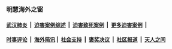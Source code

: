
### 明慧海外之窗

####  [武汉肺炎](indexes/365.md?t=04251301) &nbsp;|&nbsp;  [迫害案例综述](indexes/328.md?t=04251301) &nbsp;|&nbsp; [迫害致死案例](indexes/277.md?t=04251301)  &nbsp;|&nbsp; [更多迫害案例](indexes/81.md?t=04251301)  &nbsp;|&nbsp; 
####  [时事评论](indexes/19.md?t=04251301) &nbsp;|&nbsp; [海外简讯](indexes/245.md?t=04251301)&nbsp;|&nbsp;  [社会支持](indexes/140.md?t=04251301) &nbsp;|&nbsp; [褒奖决议](indexes/282.md?t=04251301) &nbsp;|&nbsp; [社区报道](indexes/91.md?t=04251301)  &nbsp;|&nbsp; [天人之间](indexes/78.md?t=04251301) 

